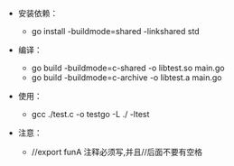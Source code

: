 
* 安装依赖：
  * go install -buildmode=shared -linkshared std
* 编译：
  * go build -buildmode=c-shared -o libtest.so main.go
  * go build -buildmode=c-archive -o libtest.a main.go
* 使用：
  * gcc ./test.c -o testgo -L ./ -ltest

* 注意：
  * //export funA 注释必须写,并且//后面不要有空格